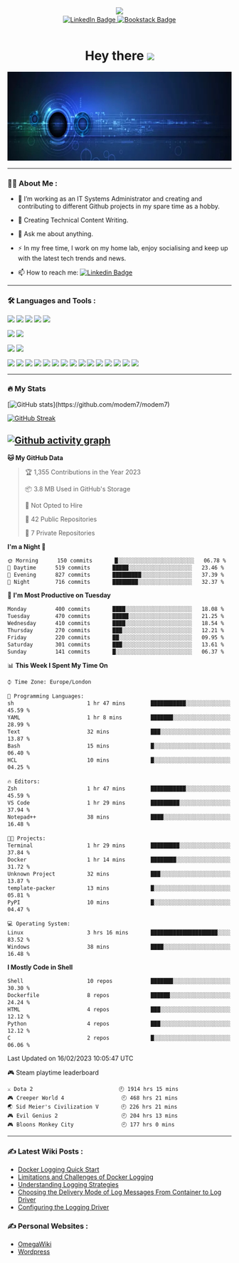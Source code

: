 <div id="header" align="center">
  <img src="https://media.giphy.com/media/f3iwJFOVOwuy7K6FFw/giphy.gif" width="300"/>
<div id="badges">
  <a href="https://www.linkedin.com/in/alexlaneit/">
    <img src="https://img.shields.io/badge/LinkedIn-blue?style=for-the-badge&logo=linkedin&logoColor=white" alt="LinkedIn Badge"/>
  </a>
  <a href="https://modem7.com">
  <img src="https://img.shields.io/badge/Bookstack-blue?style=for-the-badge&logo=BookStack&logoColor=white" alt="Bookstack Badge"/>
  </a>
</div>
  <img src="https://komarev.com/ghpvc/?username=modem7&style=flat-square&color=blue" alt=""/>
<h1>
  Hey there
  <img src="https://media.giphy.com/media/hvRJCLFzcasrR4ia7z/giphy.gif" width="30px"/>
</h1>
</div>

<div align="center">
  <img src="https://github.com/modem7/MiscAssets/blob/master/images/ezgif-6-79e26c05da.jpg" width="800" height="200"/>
</div>

---

### :man_technologist: About Me :
- :telescope: I’m working as an IT Systems Administrator and creating and contributing to different Github projects in my spare time as a hobby.

- :seedling: Creating Technical Content Writing.

- 💬 Ask me about anything.

- :zap: In my free time, I work on my home lab, enjoy socialising and keep up with the latest tech trends and news.

- :mailbox: How to reach me: [![Linkedin Badge](https://img.shields.io/badge/-AlexLaneIT-blue?style=flat&logo=Linkedin&logoColor=white)](https://www.linkedin.com/in/alexlaneit/)

---

### :hammer_and_wrench: Languages and Tools :
![](https://img.shields.io/badge/OS-Centos-informational?style=flat&logo=centos&logoColor=white&color=981e32)
![](https://img.shields.io/badge/OS-Debian-informational?style=flat&logo=debian&logoColor=white&color=981e32)
![](https://img.shields.io/badge/OS-RHEL-informational?style=flat&logo=red-hat&logoColor=white&color=981e32)
![](https://img.shields.io/badge/OS-Ubuntu-informational?style=flat&logo=ubuntu&logoColor=white&color=981e32)
![](https://img.shields.io/badge/OS-Windows-informational?style=flat&logo=windows&logoColor=white&color=981e32)

![](https://img.shields.io/badge/Editor-Notepad++-informational?style=flat&logo=notepadplusplus&logoColor=white&color=981e32)
![](https://img.shields.io/badge/Editor-Visual_Studio_Code-informational?style=flat&logo=visual-studio-code&logoColor=white&color=981e32)


![](https://img.shields.io/badge/Shell-Bash-informational?style=flat&logo=gnu-bash&logoColor=white&color=981e32)
![](https://img.shields.io/badge/Shell-ZSH-informational?style=flat&logo=gnu-bash&logoColor=white&color=981e32)

![](https://img.shields.io/badge/Tools-3CX-informational?style=flat&logoColor=white&color=981e32)
![](https://img.shields.io/badge/Tools-Ansible-informational?style=flat&logo=ansible&logoColor=white&color=981e32)
![](https://img.shields.io/badge/Tools-Arduino-informational?style=flat&logo=arduino&logoColor=white&color=981e32)
![](https://img.shields.io/badge/Tools-Borg-informational?style=flat&logoColor=white&color=981e32)
![](https://img.shields.io/badge/Tools-Docker-informational?style=flat&logo=docker&logoColor=white&color=981e32)
![](https://img.shields.io/badge/Tools-Drone_CI-informational?style=flat&logo=drone&logoColor=white&color=981e32)
![](https://img.shields.io/badge/Tools-Git-informational?style=flat&logo=git&logoColor=white&color=981e32)
![](https://img.shields.io/badge/Tools-Github-informational?style=flat&logo=github&logoColor=white&color=981e32)
![](https://img.shields.io/badge/Tools-Gitlab-informational?style=flat&logo=gitlab&logoColor=white&color=981e32)
![](https://img.shields.io/badge/Tools-Jira-informational?style=flat&logo=jira&logoColor=white&color=981e32)
![](https://img.shields.io/badge/Tools-Kanban-informational?style=flat&logoColor=white&color=981e32)
![](https://img.shields.io/badge/Tools-Nginx-informational?style=flat&logo=nginx&logoColor=white&color=981e32)
![](https://img.shields.io/badge/Tools-Raspberry_Pi-informational?style=flat&logo=raspberry-pi&logoColor=white&color=981e32)
![](https://img.shields.io/badge/Tools-Snyk-informational?style=flat&logo=snyk&logoColor=white&color=981e32)
![](https://img.shields.io/badge/Tools-Traefik-informational?style=flat&logo=traefikmesh&logoColor=white&color=981e32)

---

### :fire: My Stats
[![GitHub stats](https://github-readme-stats.vercel.app/api?username=modem7&show_icons=true&theme=codeSTACKr&count_private=true")](https://github.com/modem7/modem7)

[![GitHub Streak](http://github-readme-streak-stats.herokuapp.com?user=modem7&theme=elegant&hide_border=true&date_format=j%20M%5B%20Y%5D&background=DD272700)](https://git.io/streak-stats)

[![Github activity graph](https://github-readme-activity-graph.cyclic.app/graph?username=modem7&theme=elegant&custom_title=Contribution%20Graph&hide_border=true&bg_color=%20)](https://github.com/modem7/modem7)
---

<!--START_SECTION:waka-->
**🐱 My GitHub Data** 

> 🏆 1,355 Contributions in the Year 2023
 > 
> 📦 3.8 MB Used in GitHub's Storage 
 > 
> 🚫 Not Opted to Hire
 > 
> 📜 42 Public Repositories 
 > 
> 🔑 7 Private Repositories  
 > 
**I'm a Night 🦉** 

```text
🌞 Morning      150 commits       █░░░░░░░░░░░░░░░░░░░░░░░░   06.78 % 
🌆 Daytime      519 commits       █████░░░░░░░░░░░░░░░░░░░░   23.46 % 
🌃 Evening      827 commits       █████████░░░░░░░░░░░░░░░░   37.39 % 
🌙 Night        716 commits       ████████░░░░░░░░░░░░░░░░░   32.37 % 

```
📅 **I'm Most Productive on Tuesday** 

```text
Monday         400 commits       ████░░░░░░░░░░░░░░░░░░░░░   18.08 % 
Tuesday        470 commits       █████░░░░░░░░░░░░░░░░░░░░   21.25 % 
Wednesday      410 commits       ████░░░░░░░░░░░░░░░░░░░░░   18.54 % 
Thursday       270 commits       ███░░░░░░░░░░░░░░░░░░░░░░   12.21 % 
Friday         220 commits       ██░░░░░░░░░░░░░░░░░░░░░░░   09.95 % 
Saturday       301 commits       ███░░░░░░░░░░░░░░░░░░░░░░   13.61 % 
Sunday         141 commits       █░░░░░░░░░░░░░░░░░░░░░░░░   06.37 % 

```


📊 **This Week I Spent My Time On** 

```text
⌚︎ Time Zone: Europe/London

💬 Programming Languages: 
sh                       1 hr 47 mins        ███████████░░░░░░░░░░░░░░   45.59 % 
YAML                     1 hr 8 mins         ███████░░░░░░░░░░░░░░░░░░   28.99 % 
Text                     32 mins             ███░░░░░░░░░░░░░░░░░░░░░░   13.87 % 
Bash                     15 mins             █░░░░░░░░░░░░░░░░░░░░░░░░   06.40 % 
HCL                      10 mins             █░░░░░░░░░░░░░░░░░░░░░░░░   04.25 % 

🔥 Editors: 
Zsh                      1 hr 47 mins        ███████████░░░░░░░░░░░░░░   45.59 % 
VS Code                  1 hr 29 mins        █████████░░░░░░░░░░░░░░░░   37.94 % 
Notepad++                38 mins             ████░░░░░░░░░░░░░░░░░░░░░   16.48 % 

🐱‍💻 Projects: 
Terminal                 1 hr 29 mins        █████████░░░░░░░░░░░░░░░░   37.84 % 
Docker                   1 hr 14 mins        ████████░░░░░░░░░░░░░░░░░   31.72 % 
Unknown Project          32 mins             ███░░░░░░░░░░░░░░░░░░░░░░   13.87 % 
template-packer          13 mins             █░░░░░░░░░░░░░░░░░░░░░░░░   05.81 % 
PyPI                     10 mins             █░░░░░░░░░░░░░░░░░░░░░░░░   04.47 % 

💻 Operating System: 
Linux                    3 hrs 16 mins       █████████████████████░░░░   83.52 % 
Windows                  38 mins             ████░░░░░░░░░░░░░░░░░░░░░   16.48 % 

```

**I Mostly Code in Shell** 

```text
Shell                    10 repos            ███████░░░░░░░░░░░░░░░░░░   30.30 % 
Dockerfile               8 repos             ██████░░░░░░░░░░░░░░░░░░░   24.24 % 
HTML                     4 repos             ███░░░░░░░░░░░░░░░░░░░░░░   12.12 % 
Python                   4 repos             ███░░░░░░░░░░░░░░░░░░░░░░   12.12 % 
C                        2 repos             █░░░░░░░░░░░░░░░░░░░░░░░░   06.06 % 

```



 Last Updated on 16/02/2023 10:05:47 UTC
<!--END_SECTION:waka-->

<!-- steam-box start -->
🎮 Steam playtime leaderboard
```text
⚔️ Dota 2                           🕘 1914 hrs 15 mins
🎮 Creeper World 4                  🕘 468 hrs 21 mins
🌏 Sid Meier's Civilization V       🕘 226 hrs 21 mins
🎮 Evil Genius 2                    🕘 204 hrs 13 mins
🎮 Bloons Monkey City               🕘 177 hrs 0 mins
```
<!-- Powered by https://github.com/YouEclipse/steam-box . -->
<!-- steam-box end -->

---

### :writing_hand: Latest Wiki Posts :
<!-- BLOG-POST-LIST:START -->
- [Docker Logging Quick Start](https://www.modem7.com/books/managing-docker/page/docker-logging-quick-start)
- [Limitations and Challenges of Docker Logging](https://www.modem7.com/books/managing-docker/page/limitations-and-challenges-of-docker-logging)
- [Understanding Logging Strategies](https://www.modem7.com/books/managing-docker/page/understanding-logging-strategies)
- [Choosing the Delivery Mode of Log Messages From Container to Log Driver](https://www.modem7.com/books/managing-docker/page/choosing-the-delivery-mode-of-log-messages-from-container-to-log-driver)
- [Configuring the Logging Driver](https://www.modem7.com/books/managing-docker/page/configuring-the-logging-driver)
<!-- BLOG-POST-LIST:END -->

### :writing_hand: Personal Websites :
- [OmegaWiki](https://modem7.com)
- [Wordpress](https://modem7.wordpress.com)
